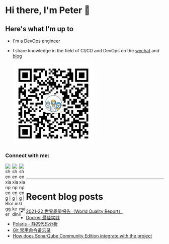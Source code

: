 # Hi there, I'm Peter 👋

## Here's what I'm up to
- I'm a DevOps engineer
- I share knowledge in the field of CI/CD and DevOps on the [wechat](wecaht) and [blog](blogger)

  ![WeChat](https://github.com/shenxianpeng/shenxianpeng.github.io/blob/master/about/index/qrcode.jpg)

### Connect with me:
[<img align="left" alt="shenxianpeng | Blogger" width="22px" src="https://cdn.jsdelivr.net/npm/simple-icons@3.13.0/icons/blogger.svg" />][blogger]
[<img align="left" alt="shenxianpeng | LinkedIn" width="22px" src="https://cdn.jsdelivr.net/npm/simple-icons@v3/icons/linkedin.svg" />][linkedin]
[<img align="left" alt="shenxianpeng | Gmail" width="22px" src="https://cdn.jsdelivr.net/npm/simple-icons@3.13.0/icons/gmail.svg" />][gmail]

<!-- [<img align="left" alt="shenxianpeng | Twitter" width="22px" src="https://cdn.jsdelivr.net/npm/simple-icons@v3/icons/twitter.svg" />][twitter] -->
<!-- [<img align="left" alt="shenxianpeng | Instagram" width="22px" src="https://cdn.jsdelivr.net/npm/simple-icons@v3/icons/instagram.svg" />][instagram]
 -->
<br />
<br />

---

# Recent blog posts
<!-- BLOG-POST-LIST:START -->
- [2021-22 世界质量报告（World Quality Report）](https://shenxianpeng.github.io/2021/11/world-quality-report/)
- [Docker 最佳实践](https://shenxianpeng.github.io/2021/11/docker-best-practice/)
- [Polaris - 静态代码分析](https://shenxianpeng.github.io/2021/10/what-is-polaris/)
- [Git 常用命令备忘录](https://shenxianpeng.github.io/2021/10/git-cheatsheet/)
- [How does SonarQube Community Edition integrate with the project](https://shenxianpeng.github.io/2021/09/sonarqube-integration/)
<!-- BLOG-POST-LIST:END -->

[wechat]: https://github.com/shenxianpeng/shenxianpeng.github.io/blob/master/about/index/qrcode.jpg
[blogger]: https://shenxianpeng.github.io/
[linkedin]: https://www.linkedin.com/in/xianpeng-shen/
[gmail]: to:xianpeng.shen@gmail.com

[twitter]: https://twitter.com/<username>
[instagram]: https://instagram.com/<username>


<!--
**shenxianpeng/shenxianpeng** is a ✨ _special_ ✨ repository because its `README.md` (this file) appears on your GitHub profile.

Here are some ideas to get you started:

- 🔭 I’m currently working on ...
- 🌱 I’m currently learning ...
- 👯 I’m looking to collaborate on ...
- 🤔 I’m looking for help with ...
- 💬 Ask me about ...
- 📫 How to reach me: ...
- 😄 Pronouns: ...
- ⚡ Fun fact: ...
-->
